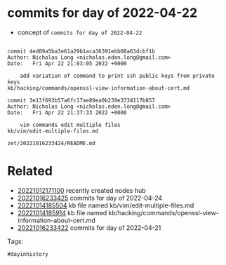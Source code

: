 # commits for day of 2022-04-22

- concept of `commits for day of 2022-04-22`

```

commit 4ed09a5ba3e61a29b1aca36391ebb08a63dcbf1b
Author: Nicholas Long <nicholas.eden.long@gmail.com>
Date:   Fri Apr 22 21:03:05 2022 +0000

    add variation of command to print ssh public keys from private keys
kb/hacking/commands/openssl-view-information-about-cert.md

commit 3e13f693b57a6fc17ae89ea0b239e3734117b857
Author: Nicholas Long <nicholas.eden.long@gmail.com>
Date:   Fri Apr 22 21:37:33 2022 +0000

    vim commands edit multiple files
kb/vim/edit-multiple-files.md
```

` zet/20221016233424/README.md `

# Related

- [20221012171100](/zet/20221012171100/README.md) recently created nodes hub
- [20221016233425](/zet/20221016233425/README.md) commits for day of 2022-04-24
- [20221014185504](/zet/20221014185504/README.md) kb file named kb/vim/edit-multiple-files.md
- [20221014185914](/zet/20221014185914/README.md) kb file named kb/hacking/commands/openssl-view-information-about-cert.md
- [20221016233422](/zet/20221016233422/README.md) commits for day of 2022-04-21

Tags:

    #dayinhistory
